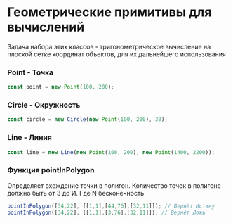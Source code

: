 # Геометрические примитивы для вычислений

Задача набора этих классов - тригонометрическое вычисление на плоской сетке координат объектов, для их дальнейшего использования

### Point - Точка

```typescript
const point = new Point(100, 200);
```

### Circle - Окружность

```typescript
const circle = new Circle(new Point(100, 200), 30);
```

### Line - Линия

```typescript
const line = new Line(new Point(100, 200), new Point(1400, 2200));
```

### Функция pointInPolygon

Определяет вхождение точки в полигон. Количество точек в полигоне должно быть от 3 до И. Где N бесконечность

```typescript
pointInPolygon([34,22], [[1,1],[44,76],[32,11]]); // Вернёт Истину
pointInPolygon([34,22], [[1,1],[3,76],[32,11]]); // Вернёт Ложь 
```
